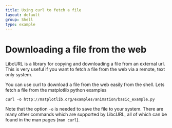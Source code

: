 ```yaml
---
title: Using curl to fetch a file
layout: default
group: Shell
type: example
---
```


# Downloading a file from the web

LibcURL is a library for copying and downloading a file from an external url.
This is very useful if you want to fetch a file from the web via a remote, text only system.

You can use curl to download a file from the web easily from the shell. 
Lets fetch a file from the matplotlib python examples

```
curl -o http://matplotlib.org/examples/animation/basic_example.py
```

Note that the option `-o` is needed to save the file to your system. 
There are many other commands which are supported by LibcURL, all of which can be found in the man pages (`man curl`).
